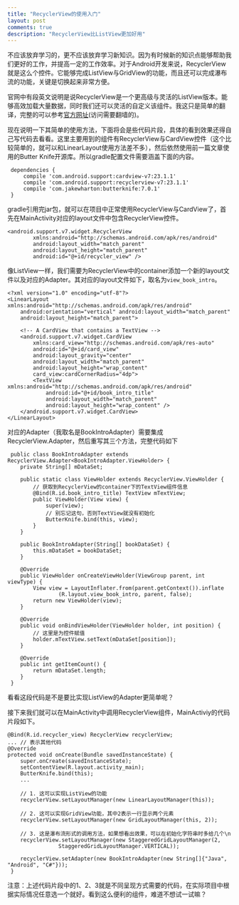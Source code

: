 ```yaml
---
title: "RecyclerView的使用入门"
layout: post
comments: true
description: "RecyclerView比ListView更加好用"
---
```


不应该放弃学习的，更不应该放弃学习新知识。因为有时候新的知识点能够帮助我们更好的工作，并提高一定的工作效率。对于Android开发来说，RecyclerView就是这么个控件。它能够完成ListView与GridView的功能，而且还可以完成瀑布流的功能，关键是切换起来非常方便。

官网中有段英文说明是说RecyclerView是一个更高级与灵活的ListView版本。能够高效加载大量数据，同时我们还可以灵活的自定义该组件。我这只是简单的翻译，完整的可以参考[官方网址](http://developer.android.com/training/material/lists-cards.html#RecyclerView)(访问需要翻墙的)。

现在说明一下其简单的使用方法，下面将会是些代码片段，具体的看到效果还得自己写代码去看看。这里主要用到的组件有RecyclerView与CardView控件（这个比较简单的，就可以和LinearLayout使用方法差不多），然后依然使用前一篇文章使用的Butter Knife开源库。所以gradle配置文件需要涵盖下面的内容。

```
 dependencies {
     compile 'com.android.support:cardview-v7:23.1.1'
     compile 'com.android.support:recyclerview-v7:23.1.1'
     compile 'com.jakewharton:butterknife:7.0.1'
 }

```

gradle引用完jar包，就可以在项目中正常使用RecyclerView与CardView了，首先在MainActivity对应的layout文件中包含RecyclerView控件。

```
<android.support.v7.widget.RecyclerView
        xmlns:android="http://schemas.android.com/apk/res/android"
        android:layout_width="match_parent"
        android:layout_height="match_parent"
        android:id="@+id/recycler_view" />
```

像ListView一样，我们需要为RecyclerView中的container添加一个新的layout文件以及对应的Adapter。其对应的layout文件如下，取名为`view_book_intro`。

```
<?xml version="1.0" encoding="utf-8"?>
<LinearLayout xmlns:android="http://schemas.android.com/apk/res/android"
    android:orientation="vertical" android:layout_width="match_parent"
    android:layout_height="match_parent">

    <!-- A CardView that contains a TextView -->
    <android.support.v7.widget.CardView
        xmlns:card_view="http://schemas.android.com/apk/res-auto"
        android:id="@+id/card_view"
        android:layout_gravity="center"
        android:layout_width="match_parent"
        android:layout_height="wrap_content"
        card_view:cardCornerRadius="4dp">
        <TextView xmlns:android="http://schemas.android.com/apk/res/android"
            android:id="@+id/book_intro_title"
            android:layout_width="match_parent"
            android:layout_height="wrap_content" />
    </android.support.v7.widget.CardView>
</LinearLayout>
```

对应的Adapter（我取名是BookIntroAdapter）需要集成RecyclerView.Adapter，然后重写其三个方法，完整代码如下

```
 public class BookIntroAdapter extends RecyclerView.Adapter<BookIntroAdapter.ViewHolder> {
    private String[] mDataSet;

    public static class ViewHolder extends RecyclerView.ViewHolder {
    	// 获取到RecyclerView的container下的TextView组件信息
        @Bind(R.id.book_intro_title) TextView mTextView;
        public ViewHolder(View view) {
            super(view);
            // 别忘记这句，否则TextView就没有初始化
            ButterKnife.bind(this, view);
        }
    }

    public BookIntroAdapter(String[] bookDataSet) {
        this.mDataSet = bookDataSet;
    }

    @Override
    public ViewHolder onCreateViewHolder(ViewGroup parent, int viewType) {
        View view = LayoutInflater.from(parent.getContext()).inflate
                (R.layout.view_book_intro, parent, false);
        return new ViewHolder(view);
    }

    @Override
    public void onBindViewHolder(ViewHolder holder, int position) {
    	// 这里是为控件赋值
        holder.mTextView.setText(mDataSet[position]);
    }

    @Override
    public int getItemCount() {
        return mDataSet.length;
    }
 }
```

看看这段代码是不是要比实现ListView的Adapter更简单呢？

接下来我们就可以在MainActivity中调用RecyclerView组件，MainActiviy的代码片段如下。

```
@Bind(R.id.recycler_view) RecyclerView recyclerView;
...	// 表示其他代码
@Override
protected void onCreate(Bundle savedInstanceState) {
	super.onCreate(savedInstanceState);
    setContentView(R.layout.activity_main);
    ButterKnife.bind(this);
    ...

    // 1. 这可以实现ListView的功能
    recyclerView.setLayoutManager(new LinearLayoutManager(this));

    // 2. 这可以实现GridView功能，其中2表示一行显示两个元素
    recyclerView.setLayoutManager(new GridLayoutManager(this, 2));

    // 3. 这是瀑布流形式的调用方法，如果想看出效果，可以在初始化字符串时多给几个\n
    recyclerView.setLayoutManager(new StaggeredGridLayoutManager(2,
                StaggeredGridLayoutManager.VERTICAL));

    recyclerView.setAdapter(new BookIntroAdapter(new String[]{"Java", "Android", "C#"}));
 }
```

注意：上述代码片段中的1、2、3就是不同呈现方式需要的代码，在实际项目中根据实际情况任意选一个就好。看到这么便利的组件，难道不想试一试嘛？
